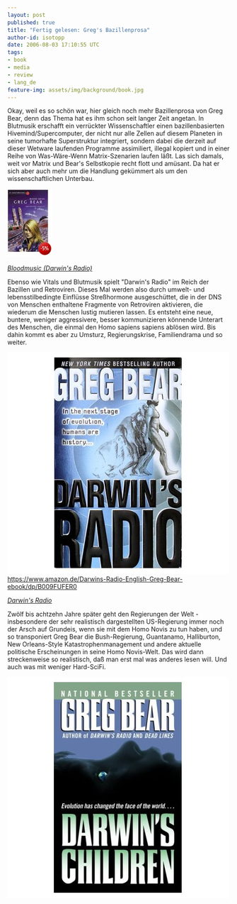 ```yaml
---
layout: post
published: true
title: "Fertig gelesen: Greg's Bazillenprosa"
author-id: isotopp
date: 2006-08-03 17:10:55 UTC
tags:
- book
- media
- review
- lang_de
feature-img: assets/img/background/book.jpg
---
```

Okay, weil es so schön war, hier gleich noch mehr Bazillenprosa von Greg Bear, denn das Thema hat es ihm schon seit langer Zeit angetan. In Blutmusik erschafft ein verrückter Wissenschaftler einen bazillenbasierten Hivemind/Supercomputer, der nicht nur alle Zellen auf diesem Planeten in seine tumorhafte Superstruktur integriert, sondern dabei die derzeit auf dieser Wetware laufenden Programme assimiliert, illegal kopiert und in einer Reihe von Was-Wäre-Wenn Matrix-Szenarien laufen läßt. Las sich damals, weit vor Matrix und Bear's Selbstkopie recht flott und amüsant. Da hat er sich aber auch mehr um die Handlung gekümmert als um den wissenschaftlichen Unterbau.

[![](/uploads/2006/08/bloodmusic.jpg)](https://www.amazon.de/Blood-Music-English-Greg-Bear-ebook/dp/B00J48FHRA)

*[Bloodmusic (Darwin's Radio)](https://www.amazon.de/Blood-Music-English-Greg-Bear-ebook/dp/B00J48FHRA)*


Ebenso wie Vitals und Blutmusik spielt "Darwin's Radio" im Reich der Bazillen und Retroviren. Dieses Mal werden also durch umwelt- und lebensstilbedingte Einflüsse Streßhormone ausgeschüttet, die in der DNS von Menschen enthaltene Fragmente von Retroviren aktivieren, die wiederum die Menschen lustig mutieren lassen. Es entsteht eine neue, buntere, weniger aggressivere, besser kommunizieren könnende Unterart des Menschen, die einmal den Homo sapiens sapiens ablösen wird. Bis dahin kommt es aber zu Umsturz, Regierungskrise, Familiendrama und so weiter.

[![](/uploads/2006/08/darwins_radio.jpg)]()https://www.amazon.de/Darwins-Radio-English-Greg-Bear-ebook/dp/B009FUFER0

*[Darwin's Radio](https://www.amazon.de/Darwins-Radio-English-Greg-Bear-ebook/dp/B009FUFER0)*

Zwölf bis achtzehn Jahre später geht den Regierungen der Welt - insbesondere der sehr realistisch dargestellten US-Regierung immer noch der Arsch auf Grundeis, wenn sie mit dem Homo Novis zu tun haben, und so transponiert Greg Bear die Bush-Regierung, Guantanamo, Halliburton, New Orleans-Style Katastrophenmanagement und andere aktuelle politische Erscheinungen in seine Homo Novis-Welt. Das wird dann streckenweise so realistisch, daß man erst mal was anderes lesen will. Und auch was mit weniger Hard-SciFi.

*[![](/uploads/2006/08/darwins_children.jpg)](https://www.amazon.de/Darwins-Children-Novel-Radio-English-ebook/dp/B000FBJAIC)*